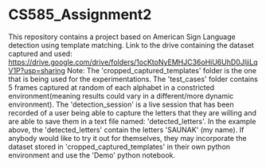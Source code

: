 # CS585_Assignment2
This repository contains a project based on American Sign Language detection using template matching. 
Link to the drive containing the dataset captured and used: https://drive.google.com/drive/folders/1ocKtoNyEMHJC36oHiU6UhD0JIjiLqV1P?usp=sharing
Note: The 'cropped_captured_templates' folder is the one that is being used for the experimentations. The 'test_cases' folder contains 5 frames captured at random of each alphabet in a constricted environment(meaning results could vary in a different/more dynamic environment). The 'detection_session' is a live session that has been recorded of a user being able to capture the letters that they are willing and are able to save them in a text file named: 'detected_letters'. In the example above, the 'detected_letters' contain the letters 'SAUNAK' (my name). If anybody would like to try it out for themselves, they may incorporate the dataset stored in 'cropped_captured_templates' in their own python environment and use the 'Demo' python notebook. 
